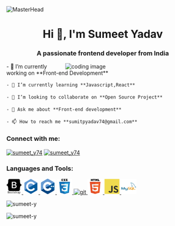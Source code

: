 ![MasterHead]( https://1.bp.blogspot.com/-7rEgVqxtC-U/WS2jxCPfIzI/AAAAAAAAAJM/bMBKeJ1JtUchZ8ginmy2B1VhkJnn_X4WACLcB/s1600/banner-web-development.png)
<div margib="10px">
    <h1 align="center" margin-bottom="20px">Hi 👋, I'm Sumeet Yadav</h1>
    <h3 align="center" margin-bottom="20px">A passionate frontend developer from India</h3>
</div>
<img src="https://fiverr-res.cloudinary.com/images/q_auto,f_auto/gigs/160865305/original/5051d5b50165ae7db71b27b72324770e9f7a3e0e/build-a-python-project-for-you.jpg" alt=" coding image" align="right" width="350px" >
<div margin="10px">
    - 🔭 I’m currently working on **Front-end Development**

    - 🌱 I’m currently learning **Javascript,React**
    
    - 👯 I’m looking to collaborate on **Open Source Project**
    
    - 💬 Ask me about **Front-end development**
    
    - 📫 How to reach me **sumitpyadav74@gmail.com**
</div>


<h3 align="left" margin="10px">Connect with me:</h3>
<p align="left">
<a href="https://instagram.com/sumeet_y74" target="blank"><img align="center" src="https://raw.githubusercontent.com/rahuldkjain/github-profile-readme-generator/master/src/images/icons/Social/instagram.svg" alt="sumeet_y74" height="30" width="40" /></a>
<a href="https://www.codechef.com/users/sumeet_y74" target="blank"><img align="center" src="https://cdn.jsdelivr.net/npm/simple-icons@3.1.0/icons/codechef.svg" alt="sumeet_y74" height="30" width="40" /></a>
</p>

<h3 align="left" margin="10px">Languages and Tools:</h3>
<p align="left"> <a href="https://getbootstrap.com" target="_blank" rel="noreferrer"> <img src="https://raw.githubusercontent.com/devicons/devicon/master/icons/bootstrap/bootstrap-plain-wordmark.svg" alt="bootstrap" width="40" height="40"/> </a> <a href="https://www.cprogramming.com/" target="_blank" rel="noreferrer"> <img src="https://raw.githubusercontent.com/devicons/devicon/master/icons/c/c-original.svg" alt="c" width="40" height="40"/> </a> <a href="https://www.w3schools.com/cpp/" target="_blank" rel="noreferrer"> <img src="https://raw.githubusercontent.com/devicons/devicon/master/icons/cplusplus/cplusplus-original.svg" alt="cplusplus" width="40" height="40"/> </a> <a href="https://www.w3schools.com/css/" target="_blank" rel="noreferrer"> <img src="https://raw.githubusercontent.com/devicons/devicon/master/icons/css3/css3-original-wordmark.svg" alt="css3" width="40" height="40"/> </a> <a href="https://git-scm.com/" target="_blank" rel="noreferrer"> <img src="https://www.vectorlogo.zone/logos/git-scm/git-scm-icon.svg" alt="git" width="40" height="40"/> </a> <a href="https://www.w3.org/html/" target="_blank" rel="noreferrer"> <img src="https://raw.githubusercontent.com/devicons/devicon/master/icons/html5/html5-original-wordmark.svg" alt="html5" width="40" height="40"/> </a> <a href="https://developer.mozilla.org/en-US/docs/Web/JavaScript" target="_blank" rel="noreferrer"> <img src="https://raw.githubusercontent.com/devicons/devicon/master/icons/javascript/javascript-original.svg" alt="javascript" width="40" height="40"/> </a> <a href="https://www.mysql.com/" target="_blank" rel="noreferrer"> <img src="https://raw.githubusercontent.com/devicons/devicon/master/icons/mysql/mysql-original-wordmark.svg" alt="mysql" width="40" height="40"/> </a> </p>



<p margin=right="20">&nbsp;<img align="left" src="https://github-readme-stats.vercel.app/api?username=sumeet-y&show_icons=true&locale=en" alt="sumeet-y" /></p>
<p margin=right="20"><img align="center" src="https://github-readme-stats.vercel.app/api/top-langs?username=sumeet-y&show_icons=true&locale=en&layout=compact" alt="sumeet-y" /></p>
